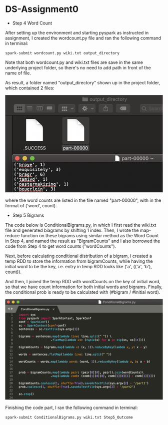 # DS-Assignment0

* Step 4 Word Count

After setting up the environment and starting pyspark as instructed in assignment, 
I created the wordcount.py file and ran the following command in terminal:

```
spark-submit wordcount.py wiki.txt output_directory

```

Note that both wordcount.py and wiki.txt files are save in the same underlying project folder, 
so there's no need to add path in front of the name of file.

As result, a folder named "output_directory" shown up in the project folder, which contained 2 files:

<img src="https://github.com/rc684/DS-HW0/blob/master/WordCount.png">

where the word counts are listed in the file named "part-00000", with in the format of ('word', count).


* Step 5 Bigrams

The code below is ConditionalBigrams.py, in which I first read the wiki.txt file and generated biagrams by shifting 1 index.
Then, I wrote the map-reduce function on these bigrams using similar method as the Word Count in Step 4,
and named the result as "BigramCounts" and I also borrowed the code from Step 4 to get word counts ("wordCounts").

Next, before calculating conditional distribution of a bigram, I created a temp RDD to store the information from bigramCounts,
while having the initial word to be the key, i.e. entry in temp RDD looks like ('a', (('a', 'b'), count)).

And then, I joined the temp RDD with wordCounts on the key of initial word,
so that we have count information for both initial words and bigrams.
Finally, the conditional prob is ready to be calculated with (#bigram / #initial word).

<img src="https://github.com/rc684/DS-HW0/blob/master/Bigram_Code.png">


Finishing the code part, I ran the following command in terminal:

```
spark-submit ConditionalBigrams.py wiki.txt Step5_Outcome

```
